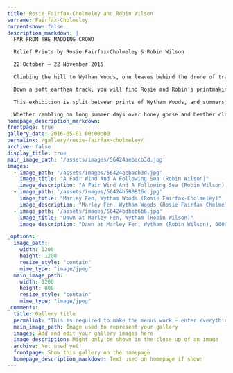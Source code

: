 ```yaml
---
title: Rosie Fairfax-Cholmeley and Robin Wilson
surname: Fairfax-Cholmeley
currentshow: false
description_markdown: |
  FAR FROM THE MADDING CROWD

  Relief Prints by Rosie Fairfax-Cholmeley & Robin Wilson

  22 October – 22 November 2015

  Climbing the hill to Wytham Woods, one leaves behind the drone of traffic and white noise of our all-too-busy lives. We enter the peace and seclusion of a cathedral of ancient woodland. Cocooned by trees that reach up to find their patch of sunlight, the quiet of the woods is broken only by bird song - pidgeons, a rare cuckoo, and if you listen carefully, perhaps the drumming of a woodpecker. At dusk you might hear the rustle of badger in the undergrowth, or light-footed roe deer as they shy away deeper into the trees.

  Down a soft earthen track, you will find Rosie and Robin's printmaking studio, a miniature alpen hut complete with balcony. Looking out across a 'mini' meadow, there is a fine aspect over tree tops towards Oxford. The studio is surprisingly small but efficient, a hive of printmaking industry with an Albion Press in pride of place. There is a romance to their situation. One catches a glimpse of 'artist at work', at one with nature, of another gentler time.

  This exhibition is split between prints of Wytham Woods, and summers spent in the Scilly Isles since childhood. There is a natural yin and yang to the energy of the art that they create side by side - a softer, quieter nuance to Rosie's prints that echoes the peace of her Sylvan abode, and the more robust energy of Robin's prints - his much loved Scilly Isles have proved treacherous to the many ships cast onto an archipelago of rocks that form these beautifully wild islands.

  Whether rambling on long summer days over honey gorse and heather clad hills, prawning the rock pools of deserted beaches, or working winter days holed up in their studio at Wytham, Rosie and Robin remain _Far from the Madding Crowd_.
homepage_description_markdown: 
frontpage: true
gallery_date: 2016-05-01 00:00:00
permalink: /gallery/rosie-fairfax-cholmeley/
archive: false
display_title: true
main_image_path: '/assets/images/56424aebacb3d.jpg'
images:
  - image_path: '/assets/images/56424aebacb3d.jpg'
    image_title: "A Fair Wind And A Following Sea (Robin Wilson)"
    image_description: "A Fair Wind And A Following Sea (Robin Wilson), 2015<br />Linocut Print Ed 1/25<br />&amp;pound;550"
  - image_path: '/assets/images/56424b580826c.jpg'
    image_title: "Marley Fen, Wytham Woods (Rosie Fairfax-Cholmeley)"
    image_description: "Marley Fen, Wytham Woods (Rosie Fairfax-Cholmeley), 2015<br />Linocut Reduction Print Ed 1/12"
  - image_path: '/assets/images/56424bdbeb6b6.jpg'
    image_title: "Dawn at Marley Fen, Wytham (Robin Wilson)"
    image_description: "Dawn at Marley Fen, Wytham (Robin Wilson), 0000<br />Linocut Print Ed 1/25"

_options:
  image_path:
    width: 1200
    height: 1200
    resize_style: "contain"
    mime_type: "image/jpeg"
  main_image_path:
    width: 1200
    height: 800
    resize_style: "contain"
    mime_type: "image/jpeg"
_comments:
  title: Gallery title
  permalink: "This is required to make the menus work - enter everything in lower case, no digits, no spaces in this format /gallery/my-new-gallery/"
  main_image_path: Image used to represent your gallery
  images: Add and edit your gallery images here
  image_description: Might only be shown in the close up of an image
  archive: Not used yet!
  frontpage: Show this gallery on the homepage
  homepage_description_markdown: Text used on homepage if shown
---
```

